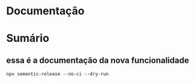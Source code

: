 Documentação
============================

# Sumário

## essa é a documentação da nova funcionalidade



```
npx semantic-release --no-ci --dry-run
```